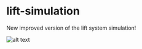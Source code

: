 # lift-simulation
New improved version of the lift system simulation!

![alt text](https://i.imgur.com/c1eosLp.png)
